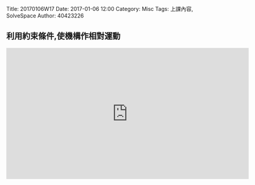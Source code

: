 Title: 20170106W17
Date: 2017-01-06 12:00
Category: Misc
Tags: 上課內容, SolveSpace
Author: 40423226

<h2>利用約束條件,使機構作相對運動</h2>
<iframe src="https://player.vimeo.com/video/199112247" width="640" height="347" frameborder="0" webkitallowfullscreen mozallowfullscreen allowfullscreen></iframe>